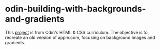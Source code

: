 # odin-building-with-backgrounds-and-gradients
This [project](https://www.theodinproject.com/paths/full-stack-ruby-on-rails/courses/html-and-css/lessons/building-with-backgrounds-and-gradients) is from Odin's HTML & CSS curriculum. The objective is to recreate an old version of apple.com, focusing on background images and gradients.
